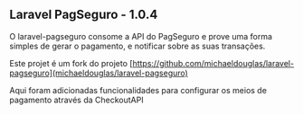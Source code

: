 ## Laravel PagSeguro - 1.0.4


O laravel-pagseguro consome a API do PagSeguro e prove uma forma 
simples de gerar o pagamento, e notificar sobre as suas transações.

Este projet é um fork do projeto [https://github.com/michaeldouglas/laravel-pagseguro](michaeldouglas/laravel-pagseguro)

Aqui foram adicionadas funcionalidades para configurar os meios de pagamento através da CheckoutAPI